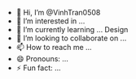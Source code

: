 - 👋 Hi, I’m @VinhTran0508
- 👀 I’m interested in ...
- 🌱 I’m currently learning ... Design
- 💞️ I’m looking to collaborate on ...
- 📫 How to reach me ...
- 😄 Pronouns: ...
- ⚡ Fun fact: ...

<!---
VinhTran0508/VinhTran0508 is a ✨ special ✨ repository because its `README.md` (this file) appears on your GitHub profile.
You can click the Preview link to take a look at your changes.
--->
